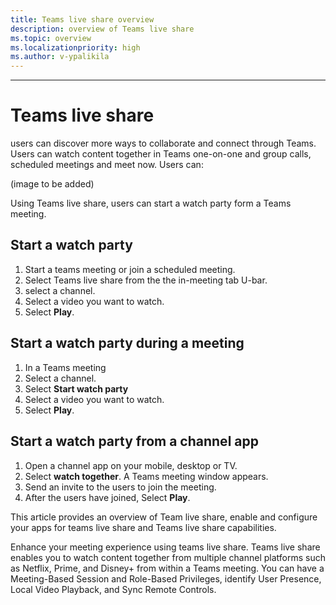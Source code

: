 ```yaml
---
title: Teams live share overview
description: overview of Teams live share
ms.topic: overview
ms.localizationpriority: high
ms.author: v-ypalikila
---
```

---

# Teams live share

users can discover more ways to collaborate and connect through Teams. Users can watch content together in Teams one-on-one and group calls, scheduled meetings and meet now. Users can:

(image to be added)

Using Teams live share, users can start a watch party form a Teams meeting.

## Start a watch party

1. Start a teams meeting or join a scheduled meeting.
1. Select Teams live share from the the in-meeting tab U-bar.
1. select a channel.
1. Select a video you want to watch.
1. Select **Play**.

## Start a watch party during a meeting

1. In a Teams meeting
1. Select a channel.
1. Select **Start watch party**
1. Select a video you want to watch.
1. Select **Play**.

## Start a watch party from a channel app

1. Open a channel app on your mobile, desktop or TV.
2. Select **watch together**. A Teams meeting window appears.
3. Send an invite to the users to join the meeting.
4. After the users have joined, Select **Play**.

This article provides an overview of Team live share, enable and configure your apps for teams live share and Teams live share capabilities.

Enhance your meeting experience using teams live share.  Teams live share enables you to watch content together from multiple channel platforms such as Netflix, Prime, and Disney+ from within a Teams meeting. You can have a Meeting-Based Session​ and Role-Based Privileges​, identify User Presence​, Local Video Playback​, and Sync Remote Controls​.
